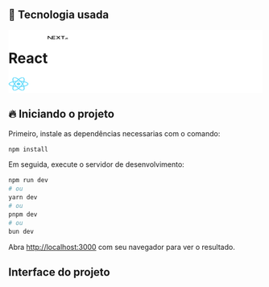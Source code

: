 ## 🤖​ Tecnologia usada

<div style="display: flex; background-color: #fff;">
  <div>
    <h1> React </h1>
    <img height="30" width="40" src="https://raw.githubusercontent.com/devicons/devicon/master/icons/react/react-original.svg">
  </div>
  
  <img height="30" width="40" src="https://raw.githubusercontent.com/devicons/devicon/master/icons/nextjs/nextjs-original-wordmark.svg">
</div>


## 🔥 Iniciando o projeto

Primeiro, instale as dependências necessarias com o comando: 

```bash
npm install
```
  
Em seguida, execute o servidor de desenvolvimento:

```bash
npm run dev
# ou
yarn dev
# ou
pnpm dev
# ou
bun dev
```

Abra [http://localhost:3000](http://localhost:3000) com seu navegador para ver o resultado.

## Interface do projeto 

